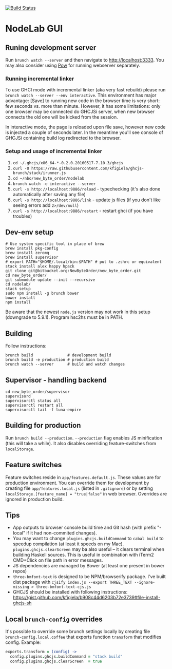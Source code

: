 [![Build Status](https://cd.newbyteorder.com/api/badges/NewByteOrder/new_byte_order/status.svg)](https://cd.newbyteorder.com/NewByteOrder/new_byte_order)

# NodeLab GUI

## Runing development server

Run `brunch watch --server` and then navigate to [http://localhost:3333](http://localhost:3333). You may also consider using [Pow](http://pow.cx) for running webserver separately.

### Running incremental linker

To use GHCI mode with incremental linker (aka very fast rebuild) please run `brunch watch --server --env interactive`. This environment has major advantage: [Save] to running new code in the browser time is very short: few seconds vs. more than minute. However, it has some limitations: only one browser may be connected do GHCJSi server, when new browser connects the old one will be kicked from the session.

In interactive mode, the page is reloaded upon file save, however new code is injected a couple of seconds later. In the meantime you'll see console of GHCJSi containing build log redirected to the browser.

### Setup and usage of incremental linker

1. `cd ~/.ghcjs/x86_64-*-0.2.0.20160517-7.10.3/ghcjs`
2. `curl -O https://raw.githubusercontent.com/kfigiela/ghcjs-brunch/stack/irunner.js`
3. `cd ~/nbo/new_byte_order/nodelab`
4. `brunch watch -e interactive --server`
5. `curl -s http://localhost:9886/reload` - typechecking (it's also done automatically after saving any file)
6. `curl -s http://localhost:9886/link` - update js files (if you don't like seeing errors add `2>/dev/null`)
7. `curl -s http://localhost:9886/restart` - restart ghci (if you have troubles)

## Dev-env setup

```
# Use system specific tool in place of brew
brew install pkg-config
brew install zeromq
brew install supervisor
# export PATH="$HOME/.local/bin:$PATH" # put to .zshrc or equivalent
stack install alex happy hpack
git clone git@bitbucket.org:NewByteOrder/new_byte_order.git
cd new_byte_order/
git submodule update --init --recursive
cd nodelab/
stack setup
sudo npm install -g brunch bower
bower install
npm install
```

Be aware that the newest `node.js` version may not work in this setup (downgrade to 5.9.1).
Program hsc2hs must be in PATH.

## Building

Follow instructions:
```
brunch build               # development build
brunch build -e production # production build
brunch watch --server      # build and watch changes
```

## Supervisor - handling backend

```
cd new_byte_order/supervisor
supervisord
supervisorctl status all
supervisorctl restart all
supervisorctl tail -f luna-empire
```

## Building for production

Run `brunch build --production`. `--production` flag enables JS minification (this will take a while). It also disables overriding feature-switches from `localStorage`.

## Feature switches

Feature switches reside in `app/features.default.js`. These values are for production environment. You can override them for development by creating file `app/features.local.js` (listed in `.gitignore`) or by setting `localStorage.[feature_name] = "true|false"` in web browser. Overrides are ignored in production build.

## Tips

* App outputs to browser console build time and Git hash (with prefix "-local" if it had non-commited changes).
* You may want to change `plugins.ghcjs.buildCommand` to `cabal build` to speedup compilation (at least it speeds on my Mac). `plugins.ghcjs.clearScreen` may ba also useful – it clears terminal when building Haskell sources. This is useful in combination with iTerm2 CMD+Click on file path in error messages.
* JS dependencies are managed by Bower (at least one present in bower repos)
* `three-bmfont-text` is designed to be NPM/browserify package. I've built dist package with `cjsify index.js --export THREE_TEXT --ignore-missing > three-bmfont-text-cjs.js`
* GHCJS should be installed with following instructions: https://gist.github.com/kfigiela/b908c44d6203b72e3739#file-install-ghcjs-sh

## Local `brunch-config` overrides

It's possible to override some brunch settings locally by creating file `brunch-config.local.coffee` that exports function `transform` that modifies config. Example:

```coffee
exports.transform = (config) ->
  config.plugins.ghcjs.buildCommand = "stack build"
  config.plugins.ghcjs.clearScreen  = true
```
